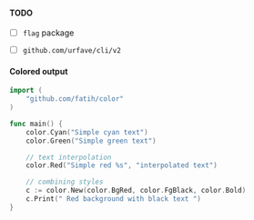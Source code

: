 #### TODO

- [ ] `flag` package
- [ ] `github.com/urfave/cli/v2`


#### Colored output

```go
import (
	"github.com/fatih/color"
)

func main() {
	color.Cyan("Simple cyan text")
	color.Green("Simple green text")

	// text interpolation
	color.Red("Simple red %s", "interpolated text")

	// combining styles
	c := color.New(color.BgRed, color.FgBlack, color.Bold)
	c.Print(" Red background with black text ")
}
```
